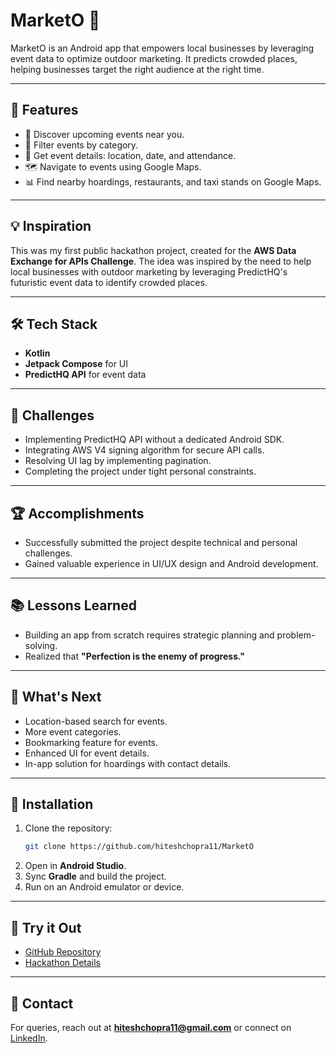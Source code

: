 # MarketO 🚀  

MarketO is an Android app that empowers local businesses by leveraging event data to optimize outdoor marketing. It predicts crowded places, helping businesses target the right audience at the right time.  

---

## 📲 Features  
- 🔎 Discover upcoming events near you.  
- 📅 Filter events by category.  
- 📍 Get event details: location, date, and attendance.  
- 🗺️ Navigate to events using Google Maps.  
- 📊 Find nearby hoardings, restaurants, and taxi stands on Google Maps.  

---

## 💡 Inspiration  
This was my first public hackathon project, created for the **AWS Data Exchange for APIs Challenge**. The idea was inspired by the need to help local businesses with outdoor marketing by leveraging PredictHQ's futuristic event data to identify crowded places.  

---

## 🛠️ Tech Stack  
- **Kotlin**  
- **Jetpack Compose** for UI  
- **PredictHQ API** for event data  

---

## 🚧 Challenges  
- Implementing PredictHQ API without a dedicated Android SDK.  
- Integrating AWS V4 signing algorithm for secure API calls.  
- Resolving UI lag by implementing pagination.  
- Completing the project under tight personal constraints.  

---

## 🏆 Accomplishments  
- Successfully submitted the project despite technical and personal challenges.  
- Gained valuable experience in UI/UX design and Android development.  

---

## 📚 Lessons Learned  
- Building an app from scratch requires strategic planning and problem-solving.  
- Realized that **"Perfection is the enemy of progress."**  

---

## 🔮 What's Next  
- Location-based search for events.  
- More event categories.  
- Bookmarking feature for events.  
- Enhanced UI for event details.  
- In-app solution for hoardings with contact details.  

---

## 🚀 Installation  
1. Clone the repository:  
    ```sh
    git clone https://github.com/hiteshchopra11/MarketO
    ```
2. Open in **Android Studio**.  
3. Sync **Gradle** and build the project.  
4. Run on an Android emulator or device.  

---

## 📂 Try it Out  
- [GitHub Repository](https://github.com/hiteshchopra11/MarketO)  
- [Hackathon Details](https://awsdataexchange4apis.devpost.com/?_gl=1*z35075*_gcl_au*MjAzNjUxNTkxMC4xNzQwNDE4NDQ4*_ga*OTE5MjU4NDk5LjE3NDA0MTg0NDk.*_ga_0YHJK3Y10M*MTc0MDQyMTM2MS4yLjAuMTc0MDQyMTM2MS4wLjAuMA..)  

---

## 📧 Contact  
For queries, reach out at **hiteshchopra11@gmail.com** or connect on [LinkedIn](https://www.linkedin.com/in/hiteshchopra11/).  
